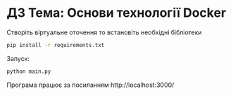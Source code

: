 # ДЗ Тема: Основи технології  Docker

Створіть віртуальне оточення то встановіть необхідні бібліотеки

```bash
pip install -r requirements.txt
```

Запуск:

```bash 
python main.py
```

Програма працює за посиланням http://localhost:3000/